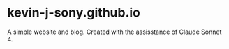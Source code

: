 # kevin-j-sony.github.io

A simple website and blog. Created with the assisstance of Claude Sonnet 4.